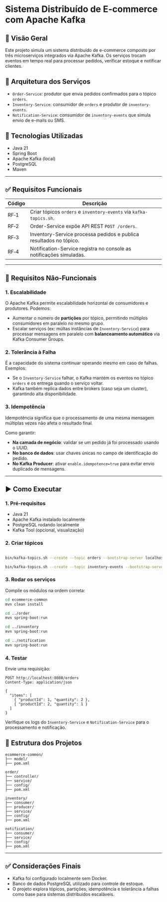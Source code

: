 
# Sistema Distribuído de E-commerce com Apache Kafka

## 🔧 Visão Geral

Este projeto simula um sistema distribuído de e-commerce composto por três microserviços integrados via Apache Kafka. Os serviços trocam eventos em tempo real para processar pedidos, verificar estoque e notificar clientes.

## 🧱 Arquitetura dos Serviços

- `Order-Service`: produtor que envia pedidos confirmados para o tópico `orders`.
- `Inventory-Service`: consumidor de `orders` e produtor de `inventory-events`.
- `Notification-Service`: consumidor de `inventory-events` que simula envio de e-mails ou SMS.

## 🧩 Tecnologias Utilizadas

- Java 21
- Spring Boot
- Apache Kafka (local)
- PostgreSQL
- Maven

---

## ✅ Requisitos Funcionais

| Código | Descrição |
|--------|-----------|
| RF‑1   | Criar tópicos `orders` e `inventory-events` via `kafka-topics.sh`. |
| RF‑2   | Order-Service expõe API REST `POST /orders`. |
| RF‑3   | Inventory-Service processa pedidos e publica resultados no tópico. |
| RF‑4   | Notification-Service registra no console as notificações simuladas. |

---

## 🔁 Requisitos Não-Funcionais

### 1. Escalabilidade

O Apache Kafka permite escalabilidade horizontal de consumidores e produtores. Podemos:

- Aumentar o número de **partições** por tópico, permitindo múltiplos consumidores em paralelo no mesmo grupo.
- Escalar serviços (ex: múltas instâncias de `Inventory-Service`) para processar mensagens em paralelo com **balanceamento automático** via Kafka Consumer Groups.

### 2. Tolerância à Falha

É a capacidade do sistema continuar operando mesmo em caso de falhas. Exemplos:

- Se o `Inventory-Service` falhar, o Kafka mantém os eventos no tópico `orders` e os entrega quando o serviço voltar.
- Kafka também replica dados entre brokers (caso seja um cluster), garantindo alta disponibilidade.

### 3. Idempotência

Idempotência significa que o processamento de uma mesma mensagem múltiplas vezes não afeta o resultado final.

Como garantir:

- **Na camada de negócio**: validar se um pedido já foi processado usando o UUID.
- **No banco de dados**: usar chaves únicas no campo de identificação do pedido.
- **No Kafka Producer**: ativar `enable.idempotence=true` para evitar envio duplicado de mensagens.

---

## ▶️ Como Executar

### 1. Pré-requisitos

- Java 21
- Apache Kafka instalado localmente
- PostgreSQL rodando localmente
- Kafka Tool (opcional, visualização)

### 2. Criar tópicos

```bash

bin/kafka-topics.sh --create --topic orders --bootstrap-server localhost:9092 --partitions 3 --replication-factor 1

bin/kafka-topics.sh --create --topic inventory-events --bootstrap-server localhost:9092 --partitions 3 --replication-factor 1
```

### 3. Rodar os serviços

Compile os módulos na ordem correta:

```bash
cd ecommerce-common
mvn clean install

cd ../order
mvn spring-boot:run

cd ../inventory
mvn spring-boot:run

cd ../notification
mvn spring-boot:run
```

### 4. Testar

Envie uma requisição:

```http
POST http://localhost:8080/orders
Content-Type: application/json

{
  "items": [
    { "productId": 1, "quantity": 2 },
    { "productId": 2, "quantity": 1 }
  ]
}
```

Verifique os logs do `Inventory-Service` e `Notification-Service` para o processamento e notificação.

## 📁 Estrutura dos Projetos

```
ecommerce-common/
├── model/
├── pom.xml

order/
├── controller/
├── service/
├── config/
├── pom.xml

inventory/
├── consumer/
├── producer/
├── service/
├── config/
├── pom.xml

notification/
├── consumer/
├── service/
├── config/
├── pom.xml
```

---

## ✅ Considerações Finais

- Kafka foi configurado localmente sem Docker.
- Banco de dados PostgreSQL utilizado para controle de estoque.
- O projeto explora tópicos, partições, idempotência e tolerância a falhas como base para sistemas distribuídos escaláveis.
